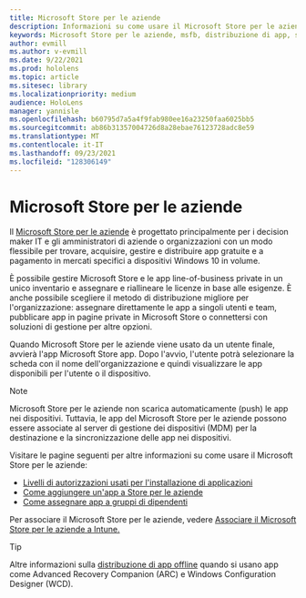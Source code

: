 ```yaml
---
title: Microsoft Store per le aziende
description: Informazioni su come usare il Microsoft Store per le aziende pubblicare le applicazioni di realtà mista nell'azienda.
keywords: Microsoft Store per le aziende, msfb, distribuzione di app, store
author: evmill
ms.author: v-evmill
ms.date: 9/22/2021
ms.prod: hololens
ms.topic: article
ms.sitesec: library
ms.localizationpriority: medium
audience: HoloLens
manager: yannisle
ms.openlocfilehash: b60795d7a5a4f9fab980ee16a23250faa6025bb5
ms.sourcegitcommit: ab86b31357004726d8a28ebae76123728adc8e59
ms.translationtype: MT
ms.contentlocale: it-IT
ms.lasthandoff: 09/23/2021
ms.locfileid: "128306149"
---
```

# <a name="microsoft-store-for-business"></a>Microsoft Store per le aziende

Il [Microsoft Store per le aziende](/microsoft-store/microsoft-store-for-business-overview) è progettato principalmente per i decision maker IT e gli amministratori di aziende o organizzazioni con un modo flessibile per trovare, acquisire, gestire e distribuire app gratuite e a pagamento in mercati specifici a dispositivi Windows 10 in volume. 

È possibile gestire Microsoft Store e le app line-of-business private in un unico inventario e assegnare e riallineare le licenze in base alle esigenze. È anche possibile scegliere il metodo di distribuzione migliore per l'organizzazione: assegnare direttamente le app a singoli utenti e team, pubblicare app in pagine private in Microsoft Store o connettersi con soluzioni di gestione per altre opzioni.

Quando Microsoft Store per le aziende viene usato da un utente finale, avvierà l'app Microsoft Store app. Dopo l'avvio, l'utente potrà selezionare la scheda con il nome dell'organizzazione e quindi visualizzare le app disponibili per l'utente o il dispositivo.

> [!Note] 
> Microsoft Store per le aziende non scarica automaticamente (push) le app nei dispositivi. Tuttavia, le app del Microsoft Store per le aziende possono essere associate al server di gestione dei dispositivi (MDM) per la destinazione e la sincronizzazione delle app nei dispositivi.

Visitare le pagine seguenti per altre informazioni su come usare il Microsoft Store per le aziende:

* [Livelli di autorizzazioni usati per l'installazione di applicazioni](/mem/intune/configuration/device-restrictions-windows-holographic#app-store)
* [Come aggiungere un'app a Store per le aziende](/mem/intune/apps/store-apps-windows)
* [Come assegnare app a gruppi di dipendenti](/mem/intune/apps/windows-store-for-business)

Per associare il Microsoft Store per le aziende, vedere [Associare il Microsoft Store per le aziende a Intune.](/mem/intune/apps/windows-store-for-business#associate-your-microsoft-store-for-business-account-with-intune)

> [!Tip]
> Altre informazioni sulla [distribuzione di app offline](/microsoft-store/distribute-offline-apps) quando si usano app come Advanced Recovery Companion (ARC) e Windows Configuration Designer (WCD).
